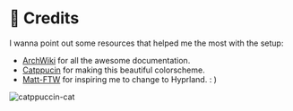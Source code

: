 # 📑 Credits

I wanna point out some resources that helped me the most with the setup:

- [ArchWiki](https://wiki.archlinux.org/title/Main_page) for all the awesome documentation.
- [Catppucin](https://github.com/catppuccin/catppuccin) for making this beautiful colorscheme.
- [Matt-FTW](https://github.com/Matt-FTW/dotfiles/) for inspiring me to change to Hyprland. : )

![catppuccin-cat](https://raw.githubusercontent.com/catppuccin/catppuccin/main/assets/footers/gray0_ctp_on_line.svg?sanitize=true)
